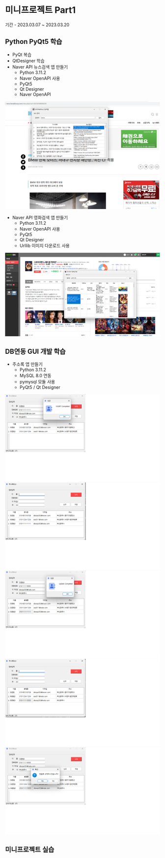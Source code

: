# 미니프로젝트 Part1
기간 - 2023.03.07 ~ 2023.03.20

## Python PyQt5 학습
- PyQt 복습
- QtDesigner 학습
- Naver API 뉴스검색 앱 만들기
  - Python 3.11.2
  - Naver OpenAPI 사용
  - PyQt5
  - Qt Designer
  - Naver OpenAPI

<!--
![네이버뉴스앱](https://raw.githubusercontent.com/OHYUNBEOM/MiniProjects/main/images/naver_news2.png)
-->
<img src="https://raw.githubusercontent.com/OHYUNBEOM/MiniProjects/main/images/naver_news2.png" width="780" />

- Naver API 영화검색 앱 만들기
  - Python 3.11.2
  - Naver OpenAPI 사용
  - PyQt5
  - Qt Designer
  - Urllib 이미지 다운로드 사용

<img src="https://raw.githubusercontent.com/OHYUNBEOM/MiniProjects/main/images/naver_movie2.png" width="780">

## DB연동 GUI 개발 학습
- 주소록 앱 만들기
  - Python 3.11.2
  - MySQL 8.0 연동
  - pymysql 모듈 사용
  - PyQt5 / Qt Designer

![주소록앱1](https://raw.githubusercontent.com/OHYUNBEOM/MiniProjects/main/images/address_gui1.png)
![주소록앱2](https://raw.githubusercontent.com/OHYUNBEOM/MiniProjects/main/images/address_gui2.png)
![주소록앱3](https://raw.githubusercontent.com/OHYUNBEOM/MiniProjects/main/images/address_gui3.png)
![주소록앱4](https://raw.githubusercontent.com/OHYUNBEOM/MiniProjects/main/images/address_gui4.png)
![주소록앱5](https://raw.githubusercontent.com/OHYUNBEOM/MiniProjects/main/images/address_gui5.png)

## 미니프로젝트 실습